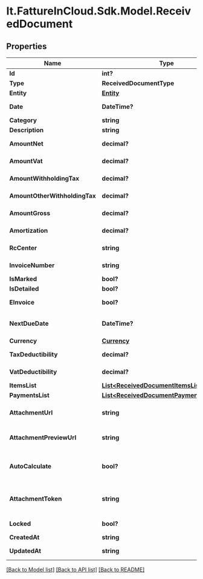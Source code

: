 # It.FattureInCloud.Sdk.Model.ReceivedDocument

## Properties

Name | Type | Description | Notes
------------ | ------------- | ------------- | -------------
**Id** | **int?** | Received document id | [optional] 
**Type** | **ReceivedDocumentType** |  | [optional] 
**Entity** | [**Entity**](Entity.md) |  | [optional] 
**Date** | **DateTime?** | Received document date [defaults to today&#39;s date] | [optional] 
**Category** | **string** | Received document category | [optional] 
**Description** | **string** | Received document description | [optional] 
**AmountNet** | **decimal?** | Received document total net amount | [optional] 
**AmountVat** | **decimal?** | Received document total vat amount | [optional] 
**AmountWithholdingTax** | **decimal?** | Received document withholding tax amount | [optional] 
**AmountOtherWithholdingTax** | **decimal?** | Received document other withholding tax amount | [optional] 
**AmountGross** | **decimal?** | [Read Only] Received document total gross amount | [optional] [readonly] 
**Amortization** | **decimal?** | Received document amortization value | [optional] 
**RcCenter** | **string** | Received document revenue center | [optional] 
**InvoiceNumber** | **string** | Received document invoice number | [optional] 
**IsMarked** | **bool?** | Received document is marked | [optional] 
**IsDetailed** | **bool?** | Received document has items | [optional] 
**EInvoice** | **bool?** | [Read Only] Received document is an e-invoice | [optional] 
**NextDueDate** | **DateTime?** | [Read Only] Received document date of the next not paid payment | [optional] [readonly] 
**Currency** | [**Currency**](Currency.md) |  | [optional] 
**TaxDeductibility** | **decimal?** | Received document tax deducibility percentage | [optional] 
**VatDeductibility** | **decimal?** | Received document vat deducibility percentage | [optional] 
**ItemsList** | [**List&lt;ReceivedDocumentItemsListItem&gt;**](ReceivedDocumentItemsListItem.md) |  | [optional] 
**PaymentsList** | [**List&lt;ReceivedDocumentPaymentsListItem&gt;**](ReceivedDocumentPaymentsListItem.md) |  | [optional] 
**AttachmentUrl** | **string** | [Temporary] [Read Only] Received document url of the attached file | [optional] [readonly] 
**AttachmentPreviewUrl** | **string** | [Temporary] [Read Only] Received document url of the attachment preview | [optional] [readonly] 
**AutoCalculate** | **bool?** | Received document total items amount and total payments amount can differ if this field is set to false | [optional] 
**AttachmentToken** | **string** | [Write Only] Received document attachment token returned by POST /received_documents/attachment | [optional] 
**Locked** | **bool?** | Received Document can&#39;t be edited | [optional] 
**CreatedAt** | **string** | Received document creation date | [optional] 
**UpdatedAt** | **string** | Received document last update date | [optional] 

[[Back to Model list]](../README.md#documentation-for-models) [[Back to API list]](../README.md#documentation-for-api-endpoints) [[Back to README]](../README.md)

